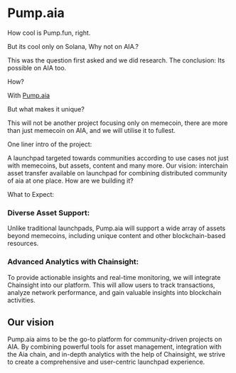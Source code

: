 # Pump.aia

How cool is Pump.fun, right.

But its cool only on Solana, Why not on AIA.?

This was the question first asked and we did research. The conclusion: Its possible on AIA too. 

How? 

With [Pump.aia](https://pump.aia)

But what makes it unique?

This will not be another project focusing only on memecoin, there are more than just memecoin on AIA, and we will utilise it to fullest.

One liner intro of the project:

A launchpad targeted towards communities according to use cases not just with memecoins, but assets, content and many more. Our vision: interchain asset transfer available on launchpad for combining distributed community of aia at one place. How are we building it?

What to Expect:

### Diverse Asset Support: 
Unlike traditional launchpads, Pump.aia will support a wide array of assets beyond memecoins, including unique content and other blockchain-based resources.

### Advanced Analytics with Chainsight: 
To provide actionable insights and real-time monitoring, we will integrate Chainsight into our platform. This will allow users to track transactions, analyze network performance, and gain valuable insights into blockchain activities.

## Our vision
Pump.aia aims to be the go-to platform for community-driven projects on AIA. By combining powerful tools for asset management, integration with the Aia chain, and in-depth analytics with the help of Chainsight, we strive to create a comprehensive and user-centric launchpad experience.

